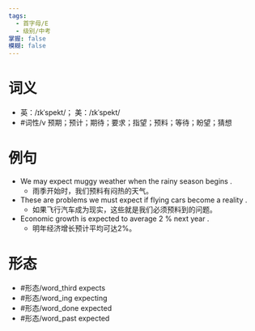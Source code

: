 ```yaml
---
tags:
  - 首字母/E
  - 级别/中考
掌握: false
模糊: false
---
```

# 词义
- 英：/ɪkˈspekt/； 美：/ɪkˈspekt/
- #词性/v  预期；预计；期待；要求；指望；预料；等待；盼望；猜想
# 例句
- We may expect muggy weather when the rainy season begins .
	- 雨季开始时，我们预料有闷热的天气。
- These are problems we must expect if flying cars become a reality .
	- 如果飞行汽车成为现实，这些就是我们必须预料到的问题。
- Economic growth is expected to average 2 % next year .
	- 明年经济增长预计平均可达2%。
# 形态
- #形态/word_third expects
- #形态/word_ing expecting
- #形态/word_done expected
- #形态/word_past expected
